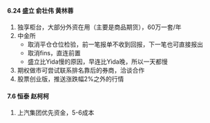 #### 6.24 盛立 俞壮伟 黄林蓉
1. 独享柜台，大部分外资在用（主要是商品期货），60万一套/年
2. 中金所
    - 取消平仓仓位检验，前一笔报单不收到回报，下一笔也可直接报出
    - 取消fins，直连前置
    - 盛立比Yida慢的原因，早连比Yida晚，所以一天都慢
3. 期权做市可尝试联系排名靠后的券商，洽谈合作
4. 股票创业版，推送涨跌幅2%之外的行情

#### 7.6 恒泰 赵柯柯
1. 上汽集团优先资金，5-6成本
